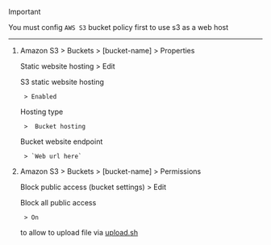 > [!IMPORTANT]
> You must config `AWS S3` bucket policy first to use s3 as a web host


---


1. Amazon S3 > Buckets > [bucket-name] > Properties

    Static website hosting > Edit

    S3 static website hosting

        > Enabled

    Hosting type

        >  Bucket hosting

    Bucket website endpoint

        > `Web url here`

2. Amazon S3 > Buckets > [bucket-name] > Permissions

    Block public access (bucket settings) > Edit

    Block all public access

        > On

    to allow to upload file via [upload.sh](./upload.sh)